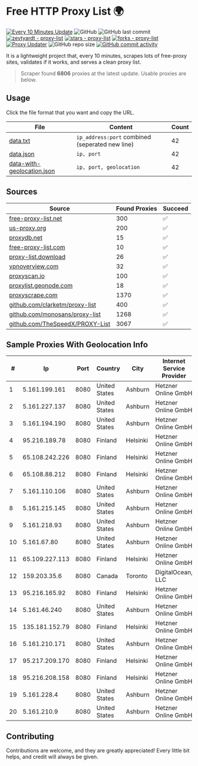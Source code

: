 
# Free HTTP Proxy List 🌍

[![Every 10 Minutes Update](https://github.com/mertguvencli/http-proxy-list/actions/workflows/main.yml/badge.svg?branch=main)](https://github.com/mertguvencli/http-proxy-list/actions/workflows/main.yml)
![GitHub](https://img.shields.io/github/license/mertguvencli/http-proxy-list)
![GitHub last commit](https://img.shields.io/github/last-commit/mertguvencli/http-proxy-list)
[![zevtyardt - proxy-list](https://img.shields.io/static/v1?label=zevtyardt&message=proxy-list&color=blue&logo=github)](https://github.com/zevtyardt/proxy-list "Go to GitHub repo")
[![stars - proxy-list](https://img.shields.io/github/stars/zevtyardt/proxy-list?style=social)](https://github.com/zevtyardt/proxy-list)
[![forks - proxy-list](https://img.shields.io/github/forks/zevtyardt/proxy-list?style=social)](https://github.com/zevtyardt/proxy-list)
[![Proxy Updater](https://github.com/zevtyardt/proxy-list/workflows/Proxy%20Updater/badge.svg)](https://github.com/zevtyardt/proxy-list/actions?query=workflow:"Proxy+Updater")
![GitHub repo size](https://img.shields.io/github/repo-size/zevtyardt/proxy-list)
[![GitHub commit activity](https://img.shields.io/github/commit-activity/m/zevtyardt/proxy-list?logo=commits)](https://github.com/zevtyardt/proxy-list/commits/main)

It is a lightweight project that, every 10 minutes, scrapes lots of free-proxy sites, validates if it works, and serves a clean proxy list.

> Scraper found **6806** proxies at the latest update. Usable proxies are below.

## Usage

Click the file format that you want and copy the URL.

|File|Content|Count|
|----|-------|-----|
|[data.txt](https://raw.githubusercontent.com/mertguvencli/http-proxy-list/main/proxy-list/data.txt)|`ip_address:port` combined (seperated new line)|42|
|[data.json](https://raw.githubusercontent.com/mertguvencli/http-proxy-list/main/proxy-list/data.json)|`ip, port`|42|
|[data-with-geolocation.json](https://raw.githubusercontent.com/mertguvencli/http-proxy-list/main/proxy-list/data-with-geolocation.json)|`ip, port, geolocation`|42|

## Sources

|Source|Found Proxies|Succeed|
|------|-------------|-------|
|[free-proxy-list.net](https://free-proxy-list.net)|300|✅|
|[us-proxy.org](https://www.us-proxy.org)|200|✅|
|[proxydb.net](http://proxydb.net)|15|✅|
|[free-proxy-list.com](https://free-proxy-list.com/?page=&port=&type%5B%5D=http&type%5B%5D=https&up_time=0&search=Search)|10|✅|
|[proxy-list.download](https://www.proxy-list.download/HTTP)|26|✅|
|[vpnoverview.com](https://vpnoverview.com/privacy/anonymous-browsing/free-proxy-servers)|32|✅|
|[proxyscan.io](https://www.proxyscan.io)|100|✅|
|[proxylist.geonode.com](https://proxylist.geonode.com/api/proxy-list?limit=300&page=1&sort_by=lastChecked&sort_type=desc&protocols=http,https)|18|✅|
|[proxyscrape.com](https://api.proxyscrape.com/v2/?request=displayproxies&protocol=http&timeout=10000&country=all&ssl=all&anonymity=all)|1370|✅|
|[github.com/clarketm/proxy-list](https://raw.githubusercontent.com/clarketm/proxy-list/master/proxy-list-raw.txt)|400|✅|
|[github.com/monosans/proxy-list](https://raw.githubusercontent.com/monosans/proxy-list/main/proxies/http.txt)|1268|✅|
|[github.com/TheSpeedX/PROXY-List](https://raw.githubusercontent.com/TheSpeedX/PROXY-List/master/http.txt)|3067|✅|


## Sample Proxies With Geolocation Info

|#|Ip|Port|Country|City|Internet Service Provider|
|-|--|----|-------|----|-------------------------|
|1|5.161.199.161|8080|United States|Ashburn|Hetzner Online GmbH|
|2|5.161.227.137|8080|United States|Ashburn|Hetzner Online GmbH|
|3|5.161.194.190|8080|United States|Ashburn|Hetzner Online GmbH|
|4|95.216.189.78|8080|Finland|Helsinki|Hetzner Online GmbH|
|5|65.108.242.226|8080|Finland|Helsinki|Hetzner Online GmbH|
|6|65.108.88.212|8080|Finland|Helsinki|Hetzner Online GmbH|
|7|5.161.110.106|8080|United States|Ashburn|Hetzner Online GmbH|
|8|5.161.215.145|8080|United States|Ashburn|Hetzner Online GmbH|
|9|5.161.218.93|8080|United States|Ashburn|Hetzner Online GmbH|
|10|5.161.67.80|8080|United States|Ashburn|Hetzner Online GmbH|
|11|65.109.227.113|8080|Finland|Helsinki|Hetzner Online GmbH|
|12|159.203.35.6|8080|Canada|Toronto|DigitalOcean, LLC|
|13|95.216.165.92|8080|Finland|Helsinki|Hetzner Online GmbH|
|14|5.161.46.240|8080|United States|Ashburn|Hetzner Online GmbH|
|15|135.181.152.79|8080|Finland|Helsinki|Hetzner Online GmbH|
|16|5.161.210.171|8080|United States|Ashburn|Hetzner Online GmbH|
|17|95.217.209.170|8080|Finland|Helsinki|Hetzner Online GmbH|
|18|95.216.208.158|8080|Finland|Helsinki|Hetzner Online GmbH|
|19|5.161.228.4|8080|United States|Ashburn|Hetzner Online GmbH|
|20|5.161.210.9|8080|United States|Ashburn|Hetzner Online GmbH|



## Contributing

Contributions are welcome, and they are greatly appreciated! Every
little bit helps, and credit will always be given.

